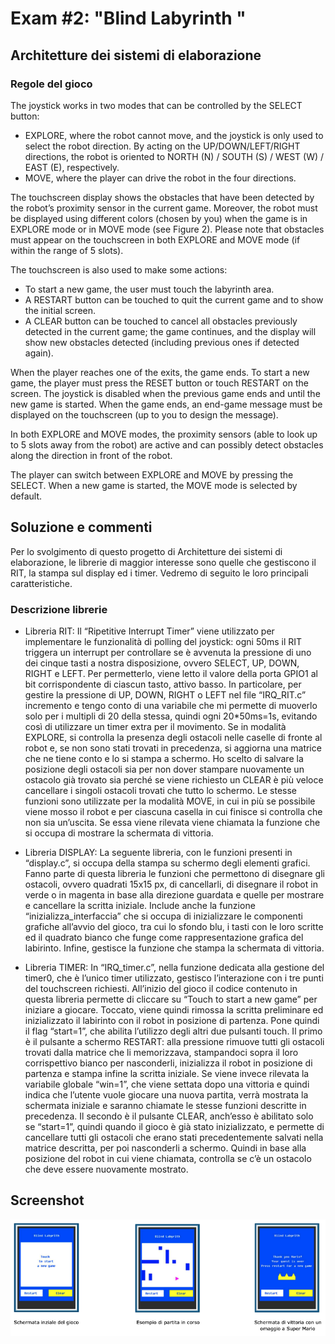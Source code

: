 # Exam #2: "Blind Labyrinth "

## Architetture dei sistemi di elaborazione

### Regole del gioco

The joystick works in two modes that can be controlled by the SELECT button:
-	EXPLORE, where the robot cannot move, and the joystick is only used to select the robot direction. By acting on the UP/DOWN/LEFT/RIGHT directions, the robot is oriented to NORTH (N) / SOUTH (S) / WEST (W) / EAST (E), respectively.
-	MOVE, where the player can drive the robot in the four directions.

The touchscreen display shows the obstacles that have been detected by the robot’s proximity sensor in the current game. Moreover, the robot must be displayed using different colors (chosen by you) when the game is in EXPLORE mode or in MOVE mode (see Figure 2). Please note that obstacles must appear on the touchscreen in both EXPLORE and MOVE mode (if within the range of 5 slots).

The touchscreen is also used to make some actions:
- To start a new game, the user must touch the labyrinth area.
-	A RESTART button can be touched to quit the current game and to show the initial screen.
-	A CLEAR button can be touched to cancel all obstacles previously detected in the current game; the game continues, and the display will show new obstacles detected (including previous ones if detected again).

When the player reaches one of the exits, the game ends. To start a new game, the player must press the RESET button or touch RESTART on the screen. The joystick is disabled when the previous game ends and until the new game is started. When the game ends, an end-game message must be displayed on the touchscreen (up to you to design the message).

In both EXPLORE and MOVE modes, the proximity sensors (able to look up to 5 slots away from the robot) are active and can possibly detect obstacles along the direction in front of the robot.

The player can switch between EXPLORE and MOVE by pressing the SELECT. When a new game is started, the MOVE mode is selected by default. 

## Soluzione e commenti

Per lo svolgimento di questo progetto di Architetture dei sistemi di elaborazione, le librerie di maggior interesse sono quelle che gestiscono il RIT, la stampa sul display ed i timer. Vedremo di seguito le loro principali caratteristiche.

### Descrizione librerie
- Libreria RIT: Il “Ripetitive Interrupt Timer” viene utilizzato per implementare le funzionalità di polling del joystick: ogni 50ms il RIT triggera un interrupt per controllare se è avvenuta la pressione di uno dei cinque tasti a nostra disposizione, ovvero SELECT, UP, DOWN, RIGHT e LEFT. Per permetterlo, viene letto il valore della porta GPIO1 al bit corrispondente di ciascun tasto, attivo basso. In particolare, per gestire la pressione di UP, DOWN, RIGHT o LEFT nel file “IRQ_RIT.c” incremento e tengo conto di una variabile che mi permette di muoverlo solo per i multipli di 20 della stessa, quindi ogni 20*50ms=1s, evitando così di utilizzare un timer extra per il movimento. Se in modalità EXPLORE, si controlla la presenza degli ostacoli nelle caselle di fronte al robot e, se non sono stati trovati in precedenza, si aggiorna una matrice che ne tiene conto e lo si stampa a schermo. Ho scelto di salvare la posizione degli ostacoli sia per non dover stampare nuovamente un ostacolo già trovato sia perché se viene richiesto un CLEAR è più veloce cancellare i singoli ostacoli trovati che tutto lo schermo. Le stesse funzioni sono utilizzate per la modalità MOVE, in cui in più se possibile viene mosso il robot e per ciascuna casella in cui finisce si controlla che non sia un’uscita. Se essa viene rilevata viene chiamata la funzione che si occupa di mostrare la schermata di vittoria.

- Libreria DISPLAY: La seguente libreria, con le funzioni presenti in “display.c”, si occupa della stampa su schermo degli elementi grafici. Fanno parte di questa libreria le funzioni che permettono di disegnare gli ostacoli, ovvero quadrati 15x15 px, di cancellarli, di disegnare il robot in verde o in magenta in base alla direzione guardata e quelle per mostrare e cancellare la scritta iniziale. Include anche la funzione “inizializza_interfaccia” che si occupa di inizializzare le componenti grafiche all’avvio del gioco, tra cui lo sfondo blu, i tasti con le loro scritte ed il quadrato bianco che funge come rappresentazione grafica del labirinto. Infine, gestisce la funzione che stampa la schermata di vittoria.

- Libreria TIMER: In “IRQ_timer.c”, nella funzione dedicata alla gestione del timer0, che è l’unico timer utilizzato, gestisco l’interazione con i tre punti del touchscreen richiesti. All’inizio del gioco il codice contenuto in questa libreria permette di cliccare su “Touch to start a new game” per iniziare a giocare. Toccato, viene quindi rimossa la scritta preliminare ed inizializzato il labirinto con il robot in posizione di partenza. Pone quindi il flag “start=1”, che abilita l’utilizzo degli altri due pulsanti touch. Il primo è il pulsante a schermo RESTART: alla pressione rimuove tutti gli ostacoli trovati dalla matrice che li memorizzava, stampandoci sopra il loro corrispettivo bianco per nasconderli, inizializza il robot in posizione di partenza e stampa infine la scritta iniziale. Se viene invece rilevata la variabile globale “win=1”, che viene settata dopo una vittoria e quindi indica che l’utente vuole giocare una nuova partita, verrà mostrata la schermata iniziale e saranno chiamate le stesse funzioni descritte in precedenza. Il secondo è il pulsante CLEAR, anch’esso è abilitato solo se “start=1”, quindi quando il gioco è già stato inizializzato, e permette di cancellare tutti gli ostacoli che erano stati precedentemente salvati nella matrice descritta, per poi nasconderli a schermo. Quindi in base alla posizione del robot in cui viene chiamata, controlla se c’è un ostacolo che deve essere nuovamente mostrato.

## Screenshot

![Screenshot](./screenshot.png)
